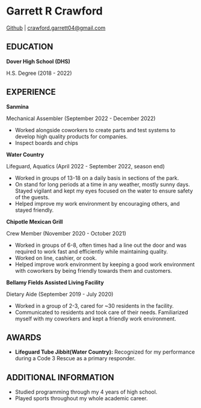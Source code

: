 # Garrett R Crawford
[Github](https://github.com/gprimee) | crawford.garrett04@gmail.com

## EDUCATION
 
**Dover High School (DHS)**

H.S. Degree (2018 - 2022)

 
## EXPERIENCE
**Sanmina**

Mechanical Assembler (September  2022 - December 2022)

* Worked alongside coworkers to create parts and test systems to develop high quality products for companies.
* Inspect boards and chips

**Water Country**

Lifeguard, Aquatics (April 2022 - September 2022, season end)

* Worked in groups of 13-18 on a daily basis in sections of the park.
* On stand for long periods at a time in any weather, mostly sunny days.  Stayed vigilant and kept my eyes focused on the water to ensure safety of the guests.
* Helped improve my work environment by encouraging others, and stayed friendly.

**Chipotle Mexican Grill**

Crew Member (November 2020 - October 2021)

* Worked in groups of 6-8, often times had a line out the door and was required to work fast and efficiently while maintaining quality.
* Worked on line, cashier, or cook.
* Helped improve work environment by keeping a good work environment with coworkers by being friendly towards them and customers.

**Bellamy Fields Assisted Living Facility**

Dietary Aide (September 2019 - July 2020)

* Worked in a group of 2-3, cared for ~30 residents in the facility.
* Communicated to residents and took care of their needs.  Familiarized myself with my coworkers and kept a friendly work environment.
 
## AWARDS

* **Lifeguard Tube Jibbit(Water Country):** Recognized for my performance during a Code 3 Rescue as a primary responder. 



## ADDITIONAL INFORMATION

* Studied programming through my 4 years of high school.
* Played sports throughout my whole academic career.
